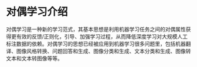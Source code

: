 
# 对偶学习介绍

对偶学习是一种新的学习范式，其基本思想是利用机器学习任务之间的对偶属性获得更有效的反馈/正则化，引导、加强学习过程，从而降低深度学习对大规模人工标注数据的依赖。对偶学习的思想已经被应用到机器学习很多问题里，包括机器翻译、图像风格转换、问题回答和生成、图像分类和生成、文本分类和生成、图像转文本和文本转图像等等。
